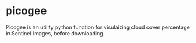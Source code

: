 # picogee
Picogee is an utility python function for visulaizing cloud cover percentage in Sentinel Images, before downloading. 
